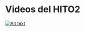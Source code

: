 # Videos del HITO2
[![Alt text](https://img.youtube.com/vi/PINasvFZ9WA/0.jpg)](https://www.youtube.com/watch?v=PINasvFZ9WA)
